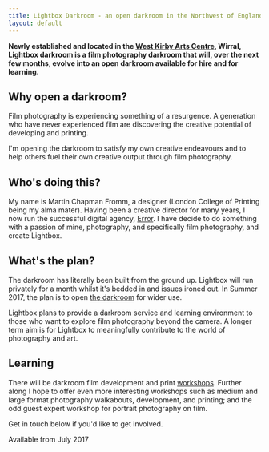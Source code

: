 ```yaml
---
title: Lightbox Darkroom - an open darkroom in the Northwest of England
layout: default
---
```



**Newly established and located in the [West Kirby Arts Centre](https://goo.gl/maps/vzU4Jmw8bYu), Wirral, Lightbox darkroom is a film photography darkroom that will, over the next few months, evolve into an open darkroom available for hire and for learning.**

## Why open a darkroom?
Film photography is experiencing something of a resurgence. A generation who have never experienced film are discovering the creative potential of developing and printing.

I\'m opening the darkroom to satisfy my own creative endeavours and to help others fuel their own creative output through film photography.


## Who\'s doing this?
My name is Martin Chapman Fromm, a designer (London College of Printing being my alma mater). Having been a creative director for many years, I now run the successful digital agency, [Error](http://www.error.agency). I have decide to do something with a passion of mine, photography, and specifically film photography, and create Lightbox.

## What\'s the plan?
The darkroom has literally been built from the ground up. Lightbox will run privately for a month whilst it\'s bedded in and issues ironed out. In Summer 2017, the plan is to open [the darkroom](darkroom_hire.html) for wider use.

Lightbox plans to provide a darkroom service and learning environment to those who want to explore film photography beyond the camera. A longer term aim is for Lightbox to meaningfully contribute to the world of photography and art.


<!-- ## A call for help, physical and mental
In terms of what the plan for an open darkroom is, there's only a very loose one. I've a broad idea of costs and open times, but I would love to start discussions with anyone interested in using the facility about how they think they'd use it, how much they'd be willing to pay, and any other opportunities that may present themselves.

And whilst I have a lot of fantastic equipment to start with (see below), I would love it if anyone can contribute their old darkroom kit that's going unused (tanks, reels, trays, etc.) -->

## Learning
There will be darkroom film development and print [workshops](eventslist.html). Further along I hope to offer even more interesting workshops such as medium and large format photography walkabouts, development, and printing; and the odd guest expert workshop for portrait photography on film.

Get in touch below if you\'d like to get involved.

<aside class="sticker">
  <p>Available from July 2017</p>
</aside>

<!-- <p class="photo"><img src="{{ site.baseurl }}/assets/images/photo1.jpg" alt="" /></p> -->

<!-- ## Darkroom capabilities and equipment
The darkroom will be capable of developing and printing black & white and colour 35mm and medium format photographs (up to 6 x 9). The plan is to upgrade 5 x 4 large format printing as soon as is financially viable. Current equipment includes:

* two enlargers: Durst M605 Color and a De Vere 203;
* a sink large enough to print 24 x 20 prints;
* a Jobo rotary (colour) film and print developer;
* Nova upright print tanks, and;
* the usual darkroom paraphernalia (developing tanks, trays, wash sink).

I will also provide scanning facilities. Gotta get these photos on Flickr, Instagram and Facebook for the likez and favs! -->
